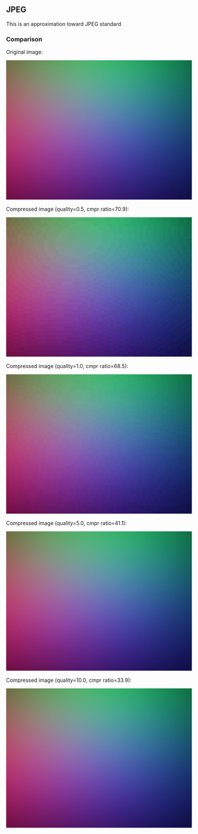 ## JPEG
This is an approximation toward JPEG standard

### Comparison

Original image:

![Alt text](origin.jpg?raw=true "Raw Image")

Compressed image (quality=0.5, cmpr ratio=70.9):

![Alt text](cmpr-q0.5.jpg?raw=true "Compressed Image")

Compressed image (quality=1.0, cmpr ratio=68.5):

![Alt text](cmpr-q1.jpg?raw=true "Compressed Image")

Compressed image (quality=5.0, cmpr ratio=41.1):

![Alt text](cmpr-q5.jpg?raw=true "Compressed Image")

Compressed image (quality=10.0, cmpr ratio=33.9):

![Alt text](cmpr-q10.jpg?raw=true "Compressed Image")
